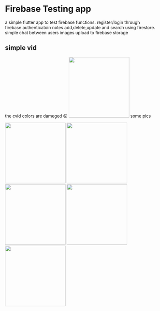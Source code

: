 # Firebase Testing app

a simple flutter app to test firebase functions.
register/login through firebase authenticatoin
notes add,delete,update and search using firestore.
simple chat between users
images upload to firebase storage 


## simple vid    
the cvid colors are dameged ☹️
<img src= "https://github.com/Ammourie/Firebase-Testing/assets/59035839/5488fd3f-fd38-4191-9d86-9ac09b6d2c0f" width="200" />
some pics 
<p float="left">
<img src= "https://github.com/Ammourie/Firebase-Testing/assets/59035839/ba32cea7-31a5-4c19-aa42-0686fed4e1db" width="200" />
<img src= "https://github.com/Ammourie/Firebase-Testing/assets/59035839/b967fbf8-71d7-4cce-8c91-c50f39c10e58" width="200" />
<img src= "https://github.com/Ammourie/Firebase-Testing/assets/59035839/87257eff-20c1-4838-831b-93dbc1709d74" width="200" />
<img src= "https://github.com/Ammourie/Firebase-Testing/assets/59035839/14a99527-5d9e-465c-a9bc-012df008006d" width="200" />
<img src= "https://github.com/Ammourie/Firebase-Testing/assets/59035839/9ff08a9d-f2ed-4b4f-ae75-3ff430ed5c8c" width="200" />
</p>






                                  
                                                                                                                                                                                                                                   
                                                                                            
